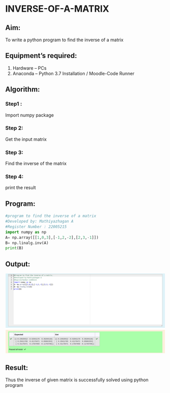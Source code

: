 # INVERSE-OF-A-MATRIX

## Aim:
To write a python program to find the inverse of a matrix

## Equipment’s required:

1. 	Hardware – PCs
2. 	Anaconda – Python 3.7 Installation / Moodle-Code Runner

## Algorithm:

### Step1 : 
Import numpy package

### Step 2: 
Get the input matrix

### Step 3: 

Find the inverse of the matrix 

### Step 4: 

print the result

## Program:
```python
#program to find the inverse of a matrix
#Developed by: Mathiyazhagan A
#Register Number : 22005215
import numpy as np
A= np.array([[1,0,3],[-1,2,-2],[2,3,-1]])
B= np.linalg.inv(A)
print(B)
```
## Output:
![](./inv.png)
## Result:
Thus the inverse of given matrix is successfully solved using python program

